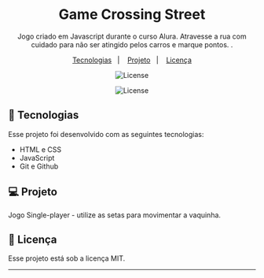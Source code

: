 <h1 align="center"> Game Crossing Street </h1>

<p align="center"> Jogo criado em Javascript durante o curso Alura.
Atravesse a rua com cuidado para não ser atingido pelos carros e marque pontos.
.
</p>

<p align="center">
  <a href="#-tecnologias">Tecnologias</a>&nbsp;&nbsp;&nbsp;|&nbsp;&nbsp;&nbsp;
  <a href="#-projeto">Projeto</a>&nbsp;&nbsp;&nbsp;|&nbsp;&nbsp;&nbsp;
  <a href="#memo-licença">Licença</a>
</p>

<p align="center">
  <img alt="License" src="https://img.shields.io/static/v1?label=license&message=MIT&color=49AA26&labelColor=000000">
</p>

<p align="center">
  <img alt="License" src="https://img.shields.io/static/v1?label=license&message=MIT&color=49AA26&labelColor=000000">
</p>

## 🚀 Tecnologias 

Esse projeto foi desenvolvido com as seguintes tecnologias:

- HTML e CSS
- JavaScript
- Git e Github


## 💻 Projeto

Jogo Single-player - utilize as setas para movimentar a vaquinha.

## :memo: Licença

Esse projeto está sob a licença MIT.

---
